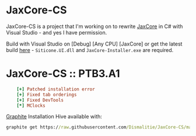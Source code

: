 # JaxCore-CS

JaxCore-CS is a project that I'm working on to rewrite [JaxCore](https://jaxcore.app/) in C# with Visual Studio - and yes I have permission.

Build with Visual Studio on [Debug] [Any CPU] [JaxCore] or get the latest build [here](https://github.com/Dismalitie/JaxCore-CS/tree/main/JaxCore-Installer/bin/Debug) - `Siticone.UI.dll` and `JaxCore-Installer.exe` are required.

# JaxCore-CS :: PTB3.A1

```ini
    [+] Patched installation error
    [+] Fixed tab orderings
    [+] Fixed DevTools
    [*] MClocks
```
[Graphite](https://github.com/Dismalitie/Graphite) Installation Hive available with:
```bat
graphite get https://raw.githubusercontent.com/Dismalitie/JaxCore-CS/main/JaxCore-Installer/bin/Debug
```
